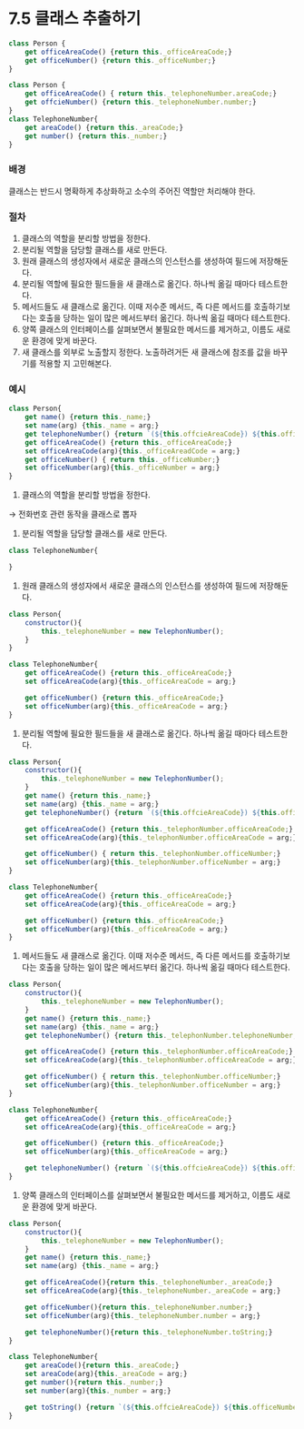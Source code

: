 # 7.5 클래스 추출하기

```jsx
class Person {
	get officeAreaCode() {return this._officeAreaCode;}
	get officeNumber() {return this._officeNumber;}
}

class Person {
	get officeAreaCode() { return this._telephoneNumber.areaCode;}
	get offcieNumber() {return this._telephoneNumber.number;}
}
class TelephoneNumber{
	get areaCode() {return this._areaCode;}
	get number() {return this._number;}
}
```

### 배경

클래스는 반드시 명확하게 추상화하고 소수의 주어진 역할만 처리해야 한다.

### 절차

1. 클래스의 역할을 분리할 방법을 정한다.
2. 분리될 역할을 담당할 클래스를 새로 만든다.
3. 원래 클래스의 생성자에서 새로운 클래스의 인스턴스를 생성하여 필드에 저장해둔다.
4. 분리될 역할에 필요한 필드들을 새 클래스로 옮긴다. 하나씩 옮길 때마다 테스트한다.
5. 메서드들도 새 클래스로 옮긴다. 이때 저수준 메서드, 즉 다른 메서드를 호출하기보다는 호출을 당하는 일이 많은 메서드부터 옮긴다. 하나씩 옮길 때마다 테스트한다.
6. 양쪽 클래스의 인터페이스를 살펴보면서 불필요한 메서드를 제거하고, 이름도 새로운 환경에 맞게 바꾼다.
7. 새 클래스를 외부로 노출할지 정한다. 노출하려거든 새 클래스에 참조를 값을 바꾸기를 적용할 지 고민해본다.

### 예시

```jsx
class Person{
	get name() {return this._name;}
	set name(arg) {this._name = arg;}
	get telephoneNumber() {return `(${this.offcieAreaCode}) ${this.officeNumber}`;}
	get officeAreaCode() {return this._officeAreaCode;}
	set officeAreaCode(arg){this._officeAreadCode = arg;}
	get officeNumber() { return this._officeNumber;}
	set officeNumber(arg){this._officeNumber = arg;}
}
```

1. 클래스의 역할을 분리할 방법을 정한다.

→ 전화번호 관련 동작을 클래스로 뽑자

1. 분리될 역할을 담당할 클래스를 새로 만든다.

```jsx
class TelephoneNumber{

}
```

1. 원래 클래스의 생성자에서 새로운 클래스의 인스턴스를 생성하여 필드에 저장해둔다.

```jsx
class Person{
	constructor(){
		this._telephoneNumber = new TelephonNumber();
	}
}

class TelephoneNumber{
	get officeAreaCode() {return this._officeAreaCode;}
	set officeAreaCode(arg){this._officeAreaCode = arg;}

	get officeNumber() {return this._officeAreaCode;}
	set officeNumber(arg){this._officeAreaCode = arg;}
}
```

1. 분리될 역할에 필요한 필드들을 새 클래스로 옮긴다. 하나씩 옮길 때마다 테스트한다.

```jsx
class Person{
	constructor(){
		this._telephoneNumber = new TelephonNumber();
	}
	get name() {return this._name;}
	set name(arg) {this._name = arg;}
	get telephoneNumber() {return `(${this.offcieAreaCode}) ${this.officeNumber}`;}

	get officeAreaCode() {return this._telephonNumber.officeAreaCode;}
	set officeAreaCode(arg){this._telephonNumber.officeAreaCode = arg;}

	get officeNumber() { return this._telephonNumber.officeNumber;}
	set officeNumber(arg){this._telephonNumber.officeNumber = arg;}
}

class TelephoneNumber{
	get officeAreaCode() {return this._officeAreaCode;}
	set officeAreaCode(arg){this._officeAreaCode = arg;}

	get officeNumber() {return this._officeAreaCode;}
	set officeNumber(arg){this._officeAreaCode = arg;}
}
```

1. 메서드들도 새 클래스로 옮긴다. 이때 저수준 메서드, 즉 다른 메서드를 호출하기보다는 호출을 당하는 일이 많은 메서드부터 옮긴다. 하나씩 옮길 때마다 테스트한다.

```jsx
class Person{
	constructor(){
		this._telephoneNumber = new TelephonNumber();
	}
	get name() {return this._name;}
	set name(arg) {this._name = arg;}
	get telephoneNumber() {return this._telephonNumber.telephoneNumber;}

	get officeAreaCode() {return this._telephonNumber.officeAreaCode;}
	set officeAreaCode(arg){this._telephonNumber.officeAreaCode = arg;}

	get officeNumber() { return this._telephonNumber.officeNumber;}
	set officeNumber(arg){this._telephonNumber.officeNumber = arg;}
}

class TelephoneNumber{
	get officeAreaCode() {return this._officeAreaCode;}
	set officeAreaCode(arg){this._officeAreaCode = arg;}

	get officeNumber() {return this._officeAreaCode;}
	set officeNumber(arg){this._officeAreaCode = arg;}

	get telephoneNumber() {return `(${this.offcieAreaCode}) ${this.officeNumber}`;}
}
```

1. 양쪽 클래스의 인터페이스를 살펴보면서 불필요한 메서드를 제거하고, 이름도 새로운 환경에 맞게 바꾼다.

```jsx
class Person{
	constructor(){
		this._telephoneNumber = new TelephonNumber();
	}
	get name() {return this._name;}
	set name(arg) {this._name = arg;}

	get officeAreaCode(){return this._telephoneNumber._areaCode;}
	set officeAreaCode(arg){this._telephoneNumber._areaCode = arg;}

	get officeNumber(){return this._telephoneNumber.number;}
	set officeNumber(arg){this._telephoneNumber.number = arg;}

	get telephoneNumber(){return this._telephoneNumber.toString;}
}

class TelephoneNumber{
	get areaCode(){return this._areaCode;}
	set areaCode(arg){this._areaCode = arg;}
	get number(){return this._number;}
	set number(arg){this._number = arg;}

	get toString() {return `(${this.offcieAreaCode}) ${this.officeNumber}`;}
}
```